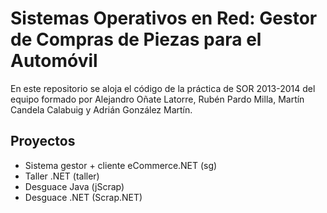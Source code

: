 # Sistemas Operativos en Red: Gestor de Compras de Piezas para el Automóvil 

En este repositorio se aloja el código de la práctica de SOR 2013-2014 del equipo 
formado por Alejandro Oñate Latorre, Rubén Pardo Milla, Martín Candela Calabuig
y Adrián González Martín.

## Proyectos

* Sistema gestor + cliente eCommerce.NET (sg)
* Taller .NET (taller)
* Desguace Java (jScrap)
* Desguace .NET (Scrap.NET)
